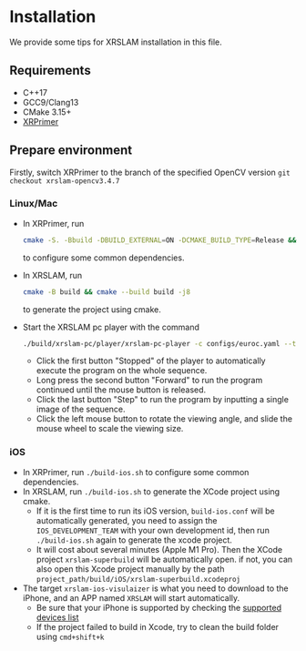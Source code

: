# Installation

We provide some tips for XRSLAM installation in this file.

## Requirements

+ C++17
+ GCC9/Clang13
+ CMake 3.15+
+ [XRPrimer](https://github.com/openxrlab/xrprimer)

## Prepare environment

Firstly, switch XRPrimer to the branch of the specified OpenCV version `git checkout xrslam-opencv3.4.7`

### Linux/Mac

- In XRPrimer, run

  ```bash
  cmake -S. -Bbuild -DBUILD_EXTERNAL=ON -DCMAKE_BUILD_TYPE=Release && cmake --build build --target install -j8
  ```

  to configure some common dependencies.
- In XRSLAM, run

  ```bash
  cmake -B build && cmake --build build -j8
  ```

  to generate the project using cmake.
- Start the XRSLAM pc player with the command

  ```bash
  ./build/xrslam-pc/player/xrslam-pc-player -c configs/euroc.yaml --tum trajectory.tum euroc:///data/EuRoC/MH_01_easy/mav0
  ```

  + Click the first button "Stopped" of the player to automatically execute the program on the whole sequence.
  + Long press the second button "Forward" to run the program continued until the mouse button is released.
  + Click the last button "Step" to run the program by inputting a single image of the sequence.
  + Click the left mouse button to rotate the viewing angle, and slide the mouse wheel to scale the viewing size.

### iOS

- In XRPrimer, run `./build-ios.sh` to configure some common dependencies.
- In XRSLAM, run `./build-ios.sh` to generate the XCode project using cmake.
  + If it is the first time to run its iOS version, `build-ios.conf` will be automatically generated, you need to assign the `IOS_DEVELOPMENT_TEAM` with your own development id, then run `./build-ios.sh` again to generate the xcode project.
  + It will cost about several minutes (Apple M1 Pro). Then the XCode project `xrslam-superbuild` will be automatically open. if not, you can also open this Xcode project manually by the path `project_path/build/iOS/xrslam-superbuild.xcodeproj`
- The target `xrslam-ios-visulaizer` is what you need to download to the iPhone, and an APP named `XRSLAM` will start automatically.
  + Be sure that your iPhone is supported by checking the [supported devices list](./supported_devices.md)
  + If the project failed to build in Xcode, try to clean the build folder using `cmd+shift+k`
